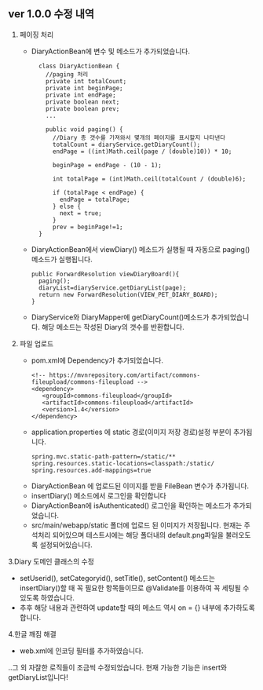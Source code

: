 ## ver 1.0.0 수정 내역

1. 페이징 처리
    + DiaryActionBean에 변수 및 메소드가 추가되었습니다.
      ```
        class DiaryActionBean {
          //paging 처리
          private int totalCount;
          private int beginPage;
          private int endPage;
          private boolean next;
          private boolean prev;    
          ...
      
          public void paging() {
            //Diary 총 갯수를 가져와서 몇개의 페이지를 표시할지 나타낸다
            totalCount = diaryService.getDiaryCount();
            endPage = ((int)Math.ceil(page / (double)10)) * 10;

            beginPage = endPage - (10 - 1);

            int totalPage = (int)Math.ceil(totalCount / (double)6);

            if (totalPage < endPage) {
              endPage = totalPage;
            } else {
              next = true;  
            }
            prev = beginPage!=1;
        }
        ```
    + DiaryActionBean에서 viewDiary() 메소드가 실행될 때 자동으로 paging() 메소드가 실행됩니다.
      ```
      public ForwardResolution viewDiaryBoard(){
        paging();
        diaryList=diaryService.getDiaryList(page);
        return new ForwardResolution(VIEW_PET_DIARY_BOARD);
      }
      ```
    + DiaryService와 DiaryMapper에 getDiaryCount()메소드가 추가되었습니다. 해당 메소드는 작성된 Diary의 갯수를 반환합니다.


2. 파일 업로드
   + pom.xml에 Dependency가 추가되었습니다.
      ```
     <!-- https://mvnrepository.com/artifact/commons-fileupload/commons-fileupload -->
      <dependency>
         <groupId>commons-fileupload</groupId>
         <artifactId>commons-fileupload</artifactId>
         <version>1.4</version>
      </dependency>
     ```
   + application.properties 에 static 경로(이미지 저장 경로)설정 부분이 추가됩니다.
      ```
      spring.mvc.static-path-pattern=/static/**
      spring.resources.static-locations=classpath:/static/
      spring.resources.add-mappings=true
     ```
   + DiaryActionBean 에 업로드된 이미지를 받을 FileBean 변수가 추가됩니다.
   + insertDiary() 메소드에서 로그인을 확인합니다
   + DiaryActionBean에 isAuthenticated() 로그인을 확인하는 메소드가 추가되었습니다.
   + src/main/webapp/static 폴더에 업로드 된 이미지가 저장됩니다. 현재는 주석처리 되어있으며 테스트시에는 해당 폴더내의 default.png파일을 불러오도록 설정되어있습니다.
   
    
3.Diary 도메인 클래스의 수정
   + setUserid(), setCategoryid(), setTitle(), setContent() 메소드는 insertDiary()할 때 꼭 필요한 항목들이므로 @Validate를 이용하여 꼭 세팅될 수 있도록 하였습니다.
   + 추후 해당 내용과 관련하여 update할 때의 메소드 역시 on = {} 내부에 추가하도록 합니다.

4.한글 깨짐 해결
+ web.xml에 인코딩 필터를 추가하였습니다.


..그 외 자잘한 로직들이 조금씩 수정되었습니다.
현재 가능한 기능은 insert와 getDiaryList입니다!